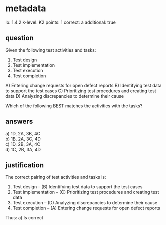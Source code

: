 # metadata
lo: 1.4.2
k-level: K2
points: 1
correct: a
additional: true

## question
Given the following test activities and tasks:

1. Test design  
2. Test implementation  
3. Test execution  
4. Test completion  

A) Entering change requests for open defect reports
B) Identifying test data to support the test cases
C) Prioritizing test procedures and creating test data
D) Analyzing discrepancies to determine their cause

Which of the following BEST matches the activities with the tasks?

## answers
a) 1D, 2A, 3B, 4C  
b) 1B, 2A, 3C, 4D  
c) 1D, 2B, 3A, 4C  
d) 1C, 2B, 3A, 4D

## justification
The correct pairing of test activities and tasks is:

1) Test design – (B) Identifying test data to support the test cases  
2) Test implementation – (C) Prioritizing test procedures and creating test data  
3) Test execution – (D) Analyzing discrepancies to determine their cause  
4) Test completion – (A) Entering change requests for open defect reports  

Thus: a) Is correct  
